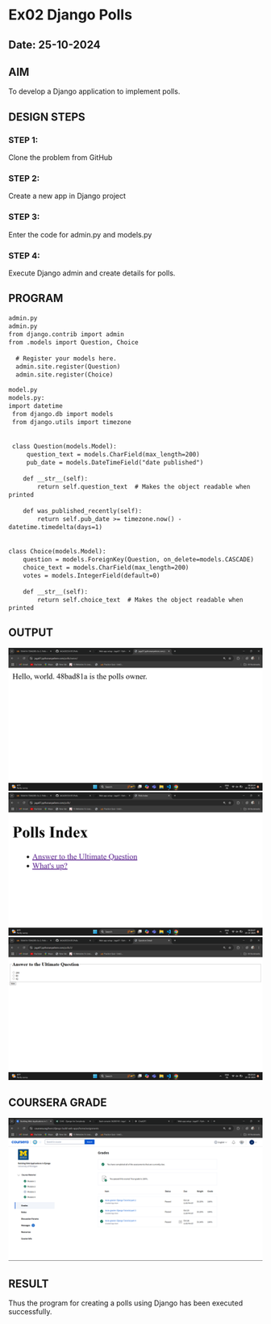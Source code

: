 # Ex02 Django Polls
## Date: 25-10-2024

## AIM
To develop a Django application to implement polls.


## DESIGN STEPS

### STEP 1:
Clone the problem from GitHub

### STEP 2:
Create a new app in Django project

### STEP 3:
Enter the code for admin.py and models.py

### STEP 4:
Execute Django admin and create details for polls.

## PROGRAM
```
admin.py
admin.py
from django.contrib import admin
from .models import Question, Choice
   
  # Register your models here.
  admin.site.register(Question)
  admin.site.register(Choice)
```
```
model.py
models.py:
import datetime
 from django.db import models
 from django.utils import timezone
 
 
 class Question(models.Model):
     question_text = models.CharField(max_length=200)
     pub_date = models.DateTimeField("date published")
 
    def __str__(self):
        return self.question_text  # Makes the object readable when printed

    def was_published_recently(self):
        return self.pub_date >= timezone.now() - datetime.timedelta(days=1)


class Choice(models.Model):
    question = models.ForeignKey(Question, on_delete=models.CASCADE)
    choice_text = models.CharField(max_length=200)
    votes = models.IntegerField(default=0)

    def __str__(self):
        return self.choice_text  # Makes the object readable when printed
```

## OUTPUT
![alt text](<Screenshot (5).png>)
![alt text](<Screenshot (6).png>)
![alt text](<Screenshot (7).png>)
## COURSERA GRADE
![alt text](<Screenshot (4).png>)
## RESULT
Thus the program for creating a polls using Django has been executed successfully.
